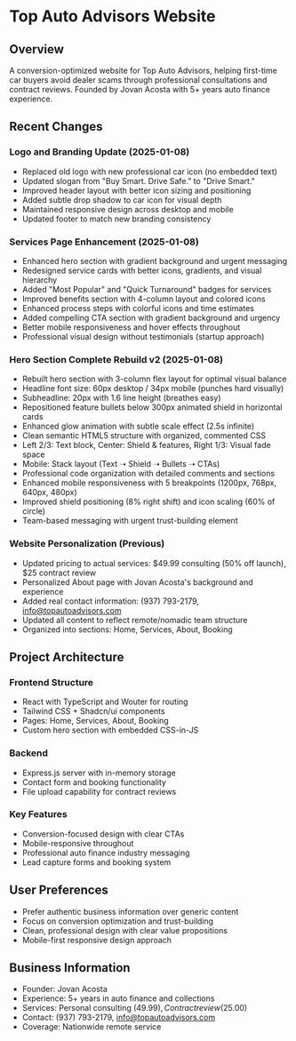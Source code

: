 # Top Auto Advisors Website

## Overview
A conversion-optimized website for Top Auto Advisors, helping first-time car buyers avoid dealer scams through professional consultations and contract reviews. Founded by Jovan Acosta with 5+ years auto finance experience.

## Recent Changes

### Logo and Branding Update (2025-01-08)
- Replaced old logo with new professional car icon (no embedded text)
- Updated slogan from "Buy Smart. Drive Safe." to "Drive Smart."
- Improved header layout with better icon sizing and positioning
- Added subtle drop shadow to car icon for visual depth
- Maintained responsive design across desktop and mobile
- Updated footer to match new branding consistency

### Services Page Enhancement (2025-01-08)
- Enhanced hero section with gradient background and urgent messaging
- Redesigned service cards with better icons, gradients, and visual hierarchy
- Added "Most Popular" and "Quick Turnaround" badges for services
- Improved benefits section with 4-column layout and colored icons
- Enhanced process steps with colorful icons and time estimates
- Added compelling CTA section with gradient background and urgency
- Better mobile responsiveness and hover effects throughout
- Professional visual design without testimonials (startup approach)

### Hero Section Complete Rebuild v2 (2025-01-08)
- Rebuilt hero section with 3-column flex layout for optimal visual balance
- Headline font size: 60px desktop / 34px mobile (punches hard visually)  
- Subheadline: 20px with 1.6 line height (breathes easy)
- Repositioned feature bullets below 300px animated shield in horizontal cards
- Enhanced glow animation with subtle scale effect (2.5s infinite)
- Clean semantic HTML5 structure with organized, commented CSS
- Left 2/3: Text block, Center: Shield & features, Right 1/3: Visual fade space
- Mobile: Stack layout (Text ➝ Shield ➝ Bullets ➝ CTAs)
- Professional code organization with detailed comments and sections
- Enhanced mobile responsiveness with 5 breakpoints (1200px, 768px, 640px, 480px)
- Improved shield positioning (8% right shift) and icon scaling (60% of circle)
- Team-based messaging with urgent trust-building element

### Website Personalization (Previous)
- Updated pricing to actual services: $49.99 consulting (50% off launch), $25 contract review
- Personalized About page with Jovan Acosta's background and experience
- Added real contact information: (937) 793-2179, info@topautoadvisors.com
- Updated all content to reflect remote/nomadic team structure
- Organized into sections: Home, Services, About, Booking

## Project Architecture

### Frontend Structure
- React with TypeScript and Wouter for routing
- Tailwind CSS + Shadcn/ui components
- Pages: Home, Services, About, Booking
- Custom hero section with embedded CSS-in-JS

### Backend
- Express.js server with in-memory storage
- Contact form and booking functionality
- File upload capability for contract reviews

### Key Features
- Conversion-focused design with clear CTAs
- Mobile-responsive throughout
- Professional auto finance industry messaging
- Lead capture forms and booking system

## User Preferences
- Prefer authentic business information over generic content
- Focus on conversion optimization and trust-building
- Clean, professional design with clear value propositions
- Mobile-first responsive design approach

## Business Information
- Founder: Jovan Acosta
- Experience: 5+ years in auto finance and collections
- Services: Personal consulting ($49.99), Contract review ($25.00)
- Contact: (937) 793-2179, info@topautoadvisors.com
- Coverage: Nationwide remote service